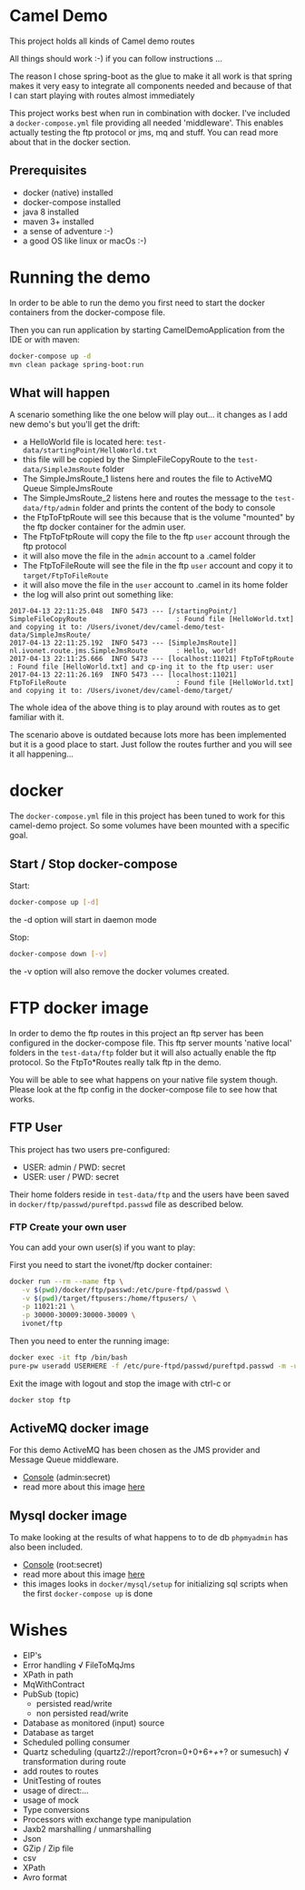 # Camel Demo

This project holds all kinds of Camel demo routes

All things should work :-) if you can follow instructions ...

The reason I chose spring-boot as the glue to make it all work is that spring 
makes it very easy to integrate all components needed and because of that I can 
start playing with routes almost immediately

This project works best when run in combination with docker. I've included a `docker-compose.yml`
file providing all needed 'middleware'. This enables actually testing the ftp protocol or jms, mq and stuff.
You can read more about that in the docker section.

## Prerequisites

* docker (native) installed
* docker-compose installed
* java 8 installed
* maven 3+ installed
* a sense of adventure :-)
* a good OS like linux or macOs :-)

# Running the demo

In order to be able to run the demo you first need to start
the docker containers from the docker-compose file.

Then you can run application by starting CamelDemoApplication from the IDE
or with maven:

```bash
docker-compose up -d
mvn clean package spring-boot:run
```

## What will happen

A scenario something like the one below will play out... it changes as I add new demo's but you'll get the drift:

* a HelloWorld file is located here: `test-data/startingPoint/HelloWorld.txt`
* this file will be copied by the SimpleFileCopyRoute to the `test-data/SimpleJmsRoute` folder
* The SimpleJmsRoute_1 listens here and routes the file to ActiveMQ Queue SimpleJmsRoute
* The SimpleJmsRoute_2 listens here and routes the message to the `test-data/ftp/admin` folder and prints the content of the body to console
* the FtpToFtpRoute will see this because that is the volume "mounted" by the ftp docker container for the admin user. 
* The FtpToFtpRoute will copy the file to the ftp `user` account through the ftp protocol
* it will also move the file in the `admin` account to a .camel folder
* The FtpToFileRoute will see the file in the ftp `user` account and copy it to `target/FtpToFileRoute`
* it will also move the file in the `user` account to .camel in its home folder
* the log will also print out something like:

```text
2017-04-13 22:11:25.048  INFO 5473 --- [/startingPoint/] SimpleFileCopyRoute                      : Found file [HelloWorld.txt] and copying it to: /Users/ivonet/dev/camel-demo/test-data/SimpleJmsRoute/
2017-04-13 22:11:25.192  INFO 5473 --- [SimpleJmsRoute]] nl.ivonet.route.jms.SimpleJmsRoute       : Hello, world!
2017-04-13 22:11:25.666  INFO 5473 --- [localhost:11021] FtpToFtpRoute                            : Found file [HelloWorld.txt] and cp-ing it to the ftp user: user
2017-04-13 22:11:26.169  INFO 5473 --- [localhost:11021] FtpToFileRoute                           : Found file [HelloWorld.txt] and copying it to: /Users/ivonet/dev/camel-demo/target/
```

The whole idea of the above thing is to play around with routes as to get familiar with it.

The scenario above is outdated because lots more has been implemented but it is a good place to start. 
Just follow the routes further and you will see it all happening...

# docker

The `docker-compose.yml` file in this project has been tuned to work for this camel-demo project.
So some volumes have been mounted with a specific goal.

## Start / Stop docker-compose

Start:

```bash
docker-compose up [-d]
```

the -d option will start in daemon mode

Stop:

```bash
docker-compose down [-v]
```

the -v option will also remove the docker volumes created.


# FTP docker image

In order to demo the ftp routes in this project an ftp server has been configured in the docker-compose file.
This ftp server mounts 'native local' folders in the `test-data/ftp` folder but it will also actually enable 
the ftp protocol. So the FtpTo*Routes really talk ftp in the demo.

You will be able to see what happens on your native file system though. Please look at the ftp config in the 
docker-compose file to see how that works.

## FTP User

This project has two users pre-configured:

* USER: admin / PWD: secret
* USER: user / PWD: secret

Their home folders reside in `test-data/ftp` and the users have been saved in `docker/ftp/passwd/pureftpd.passwd` file as described below.

### FTP Create your own user

You can add your own user(s) if you want to play:

First you need to start the ivonet/ftp docker container:

```bash
docker run --rm --name ftp \
   -v $(pwd)/docker/ftp/passwd:/etc/pure-ftpd/passwd \
   -v $(pwd)/target/ftpusers:/home/ftpusers/ \
   -p 11021:21 \
   -p 30000-30009:30000-30009 \
   ivonet/ftp
```

Then you need to enter the running image:

```bash
docker exec -it ftp /bin/bash
pure-pw useradd USERHERE -f /etc/pure-ftpd/passwd/pureftpd.passwd -m -u ftpuser -d /home/ftpusers/USERHERE
```

Exit the image with logout and stop the image with ctrl-c or

```bash
docker stop ftp
```

## ActiveMQ docker image

For this demo ActiveMQ has been chosen as the JMS provider and Message Queue middleware.

* [Console](http://localhost:8161) (admin:secret)
* read more about this image [here](https://hub.docker.com/r/ivonet/activemq/)

## Mysql docker image

To make looking at the results of what happens to to de db `phpmyadmin` has also been included.

* [Console](http://localhost:8888) (root:secret)
* read more about this image [here](https://hub.docker.com/r/ivonet/mysql/)
* this images looks in `docker/mysql/setup` for initializing sql scripts when the first `docker-compose up` is done


# Wishes

* EIP's 
* Error handling
√ FileToMqJms
* XPath in path
* MqWithContract
* PubSub (topic)
    * persisted read/write
    * non persisted read/write
* Database as monitored (input) source
* Database as target    
* Scheduled polling consumer 
* Quartz scheduling (quartz2://report?cron=0+0+6+*+*+? or sumesuch) 
√ transformation during route
* add routes to routes
* UnitTesting of routes
* usage of direct:...
* usage of mock
* Type conversions
* Processors with exchange type manipulation
* Jaxb2 marshalling / unmarshalling
* Json 
* GZip / Zip file
* csv
* XPath
* Avro format

